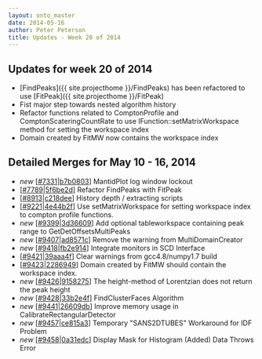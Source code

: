 ```yaml
---
layout: onto_master
date: 2014-05-16
author: Peter Peterson
title: Updates - Week 20 of 2014
---
```

Updates for week 20 of 2014
---------------------------
* [FindPeaks]({{ site.projecthome }}/FindPeaks) has been refactored to use [FitPeak]({{ site.projecthome }}/FitPeak)
* Fist major step towards nested algorithm history
* Refactor functions related to ComptonProfile and ComptonScateringCountRate to use IFunction::setMatrixWorkspace method for setting the workspace index
* Domain created by FitMW now contains the workspace index

Detailed Merges for May 10 - 16, 2014
-------------------------------------
* *new* \[[#7331](http://trac.mantidproject.org/mantid/ticket/7331)\|[b7b0803](https://github.com/mantidproject/mantid/commit/b7b0803294d0c4ef60025287bff91118cc5a7be8)\] MantidPlot log window lockout
* \[[#7789](http://trac.mantidproject.org/mantid/ticket/7789)\|[5f6be2d](https://github.com/mantidproject/mantid/commit/5f6be2dac96abd7aef6f9085b049aa4f8a8a4a83)\] Refactor FindPeaks with FitPeak
* \[[#8913](http://trac.mantidproject.org/mantid/ticket/8913)\|[c218dee](https://github.com/mantidproject/mantid/commit/c218dee08ee7e3ebda8e43434127db88e5e01823)\] History depth / extracting scripts
* \[[#9221](http://trac.mantidproject.org/mantid/ticket/9221)\|[4e44b2f](https://github.com/mantidproject/mantid/commit/4e44b2f98a46dfa810ab232782f8e93fcdf72e45)\] Use setMatrixWorkspace for setting workspace index to compton profile functions.
* *new* \[[#9399](http://trac.mantidproject.org/mantid/ticket/9399)\|[3d36609](https://github.com/mantidproject/mantid/commit/3d366091d087051f83490227debb753fa52efd50)\] Add optional tableworkspace containing peak range to GetDetOffsetsMultiPeaks
* *new* \[[#9407](http://trac.mantidproject.org/mantid/ticket/9407)\|[ad8571c](https://github.com/mantidproject/mantid/commit/ad8571c7f318caf57278a10148d275abc9dc65a7)\] Remove the warning from MultiDomainCreator
* *new* \[[#9418](http://trac.mantidproject.org/mantid/ticket/9418)\|[fb2e914](https://github.com/mantidproject/mantid/commit/fb2e91496521e8658e5a905a442a886a1e2915ea)\] Integrate monitors in SCD Interface
* \[[#9421](http://trac.mantidproject.org/mantid/ticket/9421)\|[39aaa4f](https://github.com/mantidproject/mantid/commit/39aaa4f03d258a203694d958444f8c91d047d968)\] Clear warnings from gcc4.8/numpy1.7 build
* \[[#9423](http://trac.mantidproject.org/mantid/ticket/9423)\|[2286949](https://github.com/mantidproject/mantid/commit/22869496ea794f5553f9a3ddacc14a895345a748)\] Domain created by FitMW should contain the workspace index.
* *new* \[[#9426](http://trac.mantidproject.org/mantid/ticket/9426)\|[9158275](https://github.com/mantidproject/mantid/commit/915827555ff353f056dd445c5c0b54c8bce5c72a)\] The height-method of Lorentzian does not return the peak height
* *new* \[[#9428](http://trac.mantidproject.org/mantid/ticket/9428)\|[33b2e4f](https://github.com/mantidproject/mantid/commit/33b2e4f5b4ba0321166549c1f373854c6bb3b7bb)\] FindClusterFaces Algorithm
* *new* \[[#9441](http://trac.mantidproject.org/mantid/ticket/9441)\|[26609db](https://github.com/mantidproject/mantid/commit/26609dbae7130f79e816a4a2054377ebf9d4b1ce)\] Improve memory usage in CalibrateRectangularDetector
* *new* \[[#9457](http://trac.mantidproject.org/mantid/ticket/9457)\|[ce815a3](https://github.com/mantidproject/mantid/commit/ce815a3b31df6d03ab6f5db9485a9e208afaac42)\] Temporary "SANS2DTUBES" Workaround for IDF Problem
* *new* \[[#9458](http://trac.mantidproject.org/mantid/ticket/9458)\|[0a31edc](https://github.com/mantidproject/mantid/commit/0a31edc4662ef484058b040f36f8cf3b6c966cb9)\] Display Mask for Histogram (Added) Data Throws Error
